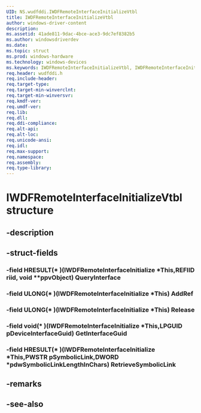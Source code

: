 ```yaml
---
UID: NS.wudfddi.IWDFRemoteInterfaceInitializeVtbl
title: IWDFRemoteInterfaceInitializeVtbl
author: windows-driver-content
description: 
ms.assetid: 41ade811-9dac-4bce-ace3-9dc7ef8382b5
ms.author: windowsdriverdev
ms.date: 
ms.topic: struct
ms.prod: windows-hardware
ms.technology: windows-devices
ms.keywords: IWDFRemoteInterfaceInitializeVtbl, IWDFRemoteInterfaceInitializeVtbl
req.header: wudfddi.h
req.include-header:
req.target-type:
req.target-min-winverclnt:
req.target-min-winversvr:
req.kmdf-ver:
req.umdf-ver:
req.lib:
req.dll:
req.ddi-compliance:
req.alt-api:
req.alt-loc:
req.unicode-ansi:
req.idl:
req.max-support:
req.namespace:
req.assembly:
req.type-library:
---
```


# IWDFRemoteInterfaceInitializeVtbl structure

## -description



## -struct-fields

### -field HRESULT(* )(IWDFRemoteInterfaceInitialize *This,REFIID riid, void **ppvObject) QueryInterface			
 	
### -field ULONG(* )(IWDFRemoteInterfaceInitialize *This) AddRef			
 	
### -field ULONG(* )(IWDFRemoteInterfaceInitialize *This) Release			
 	
### -field void(* )(IWDFRemoteInterfaceInitialize *This,LPGUID pDeviceInterfaceGuid) GetInterfaceGuid			
 	
### -field HRESULT(* )(IWDFRemoteInterfaceInitialize *This,PWSTR pSymbolicLink,DWORD *pdwSymbolicLinkLengthInChars) RetrieveSymbolicLink			
 	
## -remarks

## -see-also